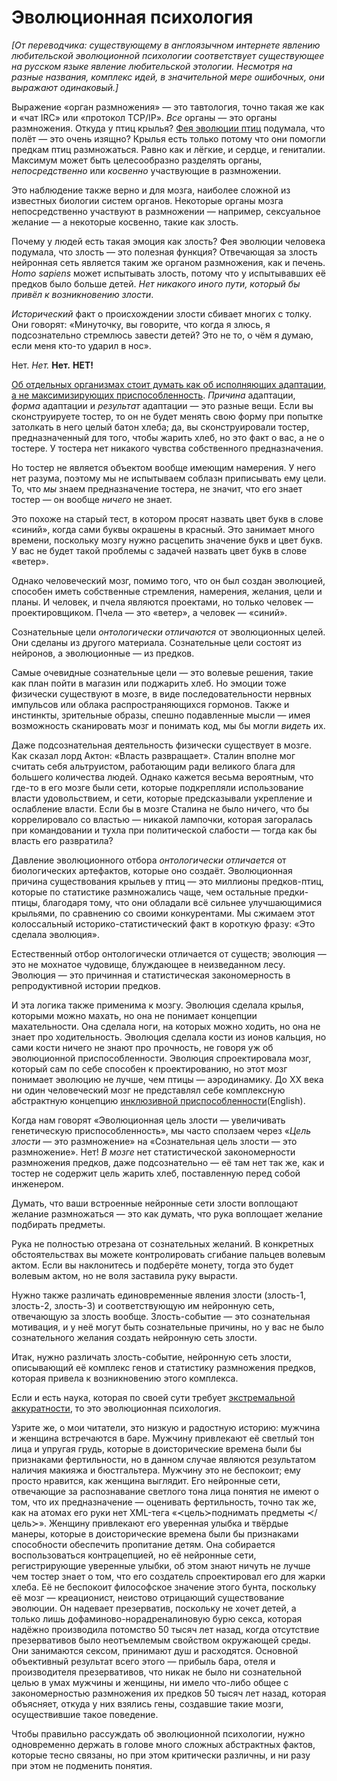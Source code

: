 # Эволюционная психология
*[От переводчика: существующему в англоязычном интернете явлению любительской эволюционной психологии соответствует существующее на русском языке явление любительской этологии. Несмотря на разные названия, комплекс идей, в значительной мере ошибочных, они выражают одинаковый.]*

Выражение «орган размножения» — это тавтология, точно такая же как и «чат IRC» или «протокол TCP/IP». *Все* органы — это органы размножения. Откуда у птиц крылья? [Фея эволюции птиц](/w/Чуждый_Бог) подумала, что полёт — это очень изящно? Крылья есть только потому что они помогли предкам птиц размножаться. Равно как и лёгкие, и сердце, и гениталии. Максимум может быть целесообразно разделять органы, *непосредственно* или *косвенно* участвующие в размножении.

Это наблюдение также верно и для мозга, наиболее сложной из известных биологии систем органов. Некоторые органы мозга непосредственно участвуют в размножении — например, сексуальное желание — а некоторые косвенно, такие как злость.

Почему у людей есть такая эмоция как злость? Фея эволюции человека подумала, что злость — это полезная функция? Отвечающая за злость нейронная сеть является таким же органом размножения, как и печень. *Homo sapiens* может испытывать злость, потому что у испытывавших её предков было больше детей. *Нет никакого иного пути, который бы привёл к возникновению злости*.

*Исторический* факт о происхождении злости сбивает многих с толку. Они говорят: «Минуточку, вы говорите, что когда я злюсь, я подсознательно стремлюсь завести детей? Это не то, о чём я думаю, если меня кто-то ударил в нос».

Нет. *Нет.* **Нет.** **НЕТ!**

[Об отдельных организмах стоит думать как об исполняющих адаптации, а не максимизирующих приспособленность](/w/Исполнители_адаптаций_а_не_максимизаторы_приспособленности). *Причина* адаптации, *форма* адаптации и *результат* адаптации — это разные вещи. Если вы сконструируете тостер, то он не будет менять свою форму при попытке затолкать в него целый батон хлеба; да, вы сконструировали тостер, предназначенный для того, чтобы жарить хлеб, но это факт о вас, а не о тостере. У тостера нет никакого чувства собственного предназначения.

Но тостер не является объектом вообще имеющим намерения. У него нет разума, поэтому мы не испытываем соблазн приписывать ему цели. То, что *мы* знаем предназначение тостера, не значит, что его знает тостер — он вообще *ничего* не знает.

Это похоже на старый тест, в котором просят назвать цвет букв в слове «синий», когда сами буквы окрашены в красный. Это занимает много времени, поскольку мозгу нужно расцепить значение букв и цвет букв. У вас не будет такой проблемы с задачей назвать цвет букв в слове «ветер».

Однако человеческий мозг, помимо того, что он был создан эволюцией, способен иметь собственные стремления, намерения, желания, цели и планы. И человек, и пчела являются проектами, но только человек — проектировщиком. Пчела — это «ветер», а человек — «синий».

Сознательные цели *онтологически отличаются* от эволюционных целей. Они сделаны из другого материала. Сознательные цели состоят из нейронов, а эволюционные — из предков.

Самые очевидные сознательные цели — это волевые решения, такие как план пойти в магазин или поджарить хлеб. Но эмоции тоже физически существуют в мозге, в виде последовательности нервных импульсов или облака распространяющихся гормонов. Также и инстинкты, зрительные образы, спешно подавленные мысли — имея возможность сканировать мозг и понимать код, мы бы могли *видеть* их.

Даже подсознательная деятельность физически существует в мозге. Как сказал лорд Актон: «Власть развращает». Сталин вполне мог считать себя альтруистом, работающим ради великого блага для большего количества людей. Однако кажется весьма вероятным, что где-то в его мозге были сети, которые подкрепляли использование власти удовольствием, и сети, которые предсказывали укрепление и ослабление власти. Если бы в мозге Сталина не было ничего, что бы коррелировало со властью — никакой лампочки, которая загоралась при командовании и тухла при политической слабости — тогда как бы власть его развратила?

Давление эволюционного отбора *онтологически отличается* от биологических артефактов, которые оно создаёт. Эволюционная причина существования крыльев у птиц — это миллионы предков-птиц, которые по статистике размножались чаще, чем остальные предки-птицы, благодаря тому, что они обладали всё сильнее улучшающимися крыльями, по сравнению со своими конкурентами. Мы сжимаем этот колоссальный историко-статистический факт в короткую фразу: «Это сделала эволюция».

Естественный отбор онтологически отличается от существ; эволюция — это не мохнатое чудовище, блуждающее в неизведанном лесу. Эволюция — это причинная и статистическая закономерность в репродуктивной истории предков.

И эта логика также применима к мозгу. Эволюция сделала крылья, которыми можно махать, но она не понимает концепции махательности. Она сделала ноги, на которых можно ходить, но она не знает про ходительность. Эволюция сделала кости из ионов кальция, но сами кости ничего не знают про прочность, не говоря уж об эволюционной приспособленности. Эволюция спроектировала мозг, который сам по себе способен к проектированию, но этот мозг понимает эволюцию не лучше, чем птицы — аэродинамику. До XX века ни один человеческий мозг не представлял себе комплексную абстрактную концепцию [инклюзивной приспособленности](http://en.wikipedia.org/wiki/Inclusive_fitness)(English).

Когда нам говорят «Эволюционная цель злости — увеличивать генетическую приспособленность», мы часто сползаем через «*Цель злости* — это размножение» на «Сознательная цель злости — это размножение». Нет! *В мозге* нет статистической закономерности размножения предков, даже подсознательно — её там нет так же, как и тостер не содержит цель жарить хлеб, поставленную перед собой инженером.

Думать, что ваши встроенные нейронные сети злости воплощают желание размножаться — это как думать, что рука воплощает желание подбирать предметы.

Рука не полностью отрезана от сознательных желаний. В конкретных обстоятельствах вы можете контролировать сгибание пальцев волевым актом. Если вы наклонитесь и подберёте монету, тогда это будет волевым актом, но не воля заставила руку вырасти.

Нужно также различать единовременные явления злости (злость-1, злость-2, злость-3) и соответствующую им нейронную сеть, отвечающую за злость вообще. Злость-событие — это сознательная мотивация, и у неё могут быть сознательные причины, но у вас не было сознательного желания создать нейронную сеть злости.

Итак, нужно различать злость-событие, нейронную сеть злости, описывающий её комплекс генов и статистику размножения предков, которая привела к возникновению этого комплекса.

Если и есть наука, которая по своей сути требует [экстремальной аккуратности](/w/Добродетель_узости), то это эволюционная психология.

Узрите же, о мои читатели, это низкую и радостную историю: мужчина и женщина встречаются в баре. Мужчину привлекают её светлый тон лица и упругая грудь, которые в доисторические времена были бы признаками фертильности, но в данном случае являются результатом наличия макияжа и бюстгальтера. Мужчину это не беспокоит; ему просто нравится, как женщина выглядит. Его нейронные сети, отвечающие за распознавание светлого тона лица понятия не имеют о том, что их предназначение — оценивать фертильность, точно так же, как на атомах его руки нет XML-тега «≺цель≻поднимать предметы ≺/цель≻». Женщину привлекают его уверенная улыбка и твёрдые манеры, которые в доисторические времена были бы признаками способности обеспечить пропитание детям. Она собирается воспользоваться контрацепцией, но её нейронные сети, регистрирующие уверенные улыбки, об этом знают ничуть не лучше чем тостер знает о том, что его создатель спроектировал его для жарки хлеба. Её не беспокоит философское значение этого бунта, поскольку её мозг — креационист, неистово отрицающий существование эволюции. Он надевает презерватив, поскольку не хочет детей, а только лишь дофаминово-норадреналиновую бурю секса, которая надёжно производила потомство 50 тысяч лет назад, когда отсутствие презервативов было неотъемлемым свойством окружающей среды. Они занимаются сексом, принимают душ и расходятся. Основной объективный результат всего этого — прибыль бара, отеля и производителя презервативов, что никак не было ни сознательной целью в умах мужчины и женщины, ни имело что-либо общее с закономерностью размножения их предков 50 тысяч лет назад, которая объясняет, откуда у них взялись гены, создавшие такие мозги, осуществившие такое поведение.

Чтобы правильно рассуждать об эволюционной психологии, нужно одновременно держать в голове много сложных абстрактных фактов, которые тесно связаны, но при этом критически различны, и ни разу при этом не подменить понятия.